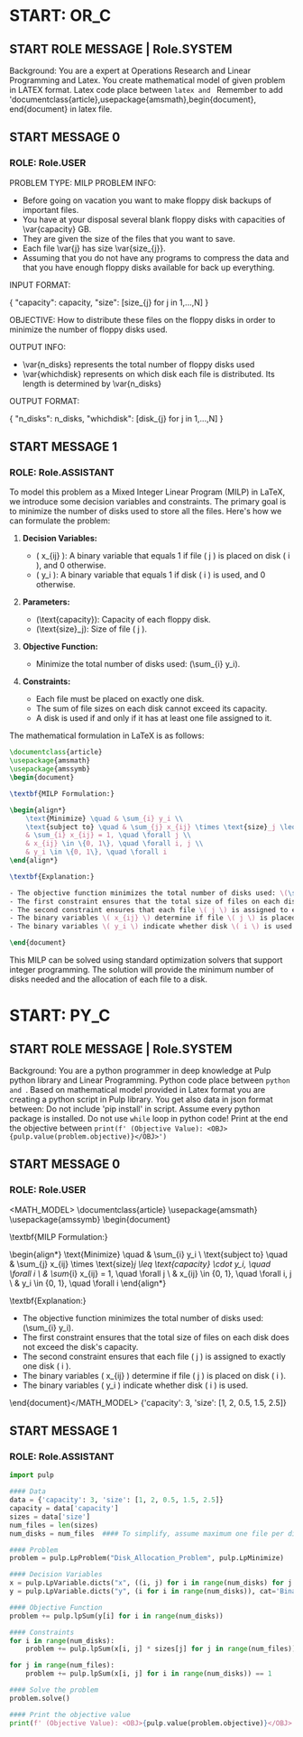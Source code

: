 # START: OR_C 
## START ROLE MESSAGE | Role.SYSTEM 
Background: You are a expert at Operations Research and Linear Programming and Latex. You create mathematical model of given problem in LATEX format. Latex code place between ```latex and ``` Remember to add 'documentclass{article},usepackage{amsmath},begin{document}, end{document} in latex file. 
## START MESSAGE 0 
### ROLE: Role.USER
<DESCRIPTION>
PROBLEM TYPE: MILP
PROBLEM INFO:

- Before going on vacation you want to make floppy disk backups of important files. 
- You have at your disposal several blank floppy disks with capacities of \var{capacity} GB. 
- They are given the size of the files that you want to save.
- Each file \var{j} has size \var{size_{j}}.
- Assuming that you do not have any programs to compress the data and that you have enough floppy disks available for back up everything.

INPUT FORMAT:

{
	"capacity": capacity,
	"size": [size_{j} for j in 1,...,N]
}

OBJECTIVE: How to distribute these files on the floppy disks in order to minimize the number of floppy disks used.

OUTPUT INFO:

- \var{n_disks} represents the total number of floppy disks used
- \var{whichdisk} represents on which disk each file is distributed. Its length is determined by \var{n_disks}

OUTPUT FORMAT:

{
	"n_disks": n_disks,
	"whichdisk": [disk_{j} for j in 1,...,N]
}
</DESCRIPTION>


## START MESSAGE 1 
### ROLE: Role.ASSISTANT
To model this problem as a Mixed Integer Linear Program (MILP) in LaTeX, we introduce some decision variables and constraints. The primary goal is to minimize the number of disks used to store all the files. Here's how we can formulate the problem:

1. **Decision Variables:**
   - \( x_{ij} \): A binary variable that equals 1 if file \( j \) is placed on disk \( i \), and 0 otherwise.
   - \( y_i \): A binary variable that equals 1 if disk \( i \) is used, and 0 otherwise.

2. **Parameters:**
   - \(\text{capacity}\): Capacity of each floppy disk.
   - \(\text{size}_j\): Size of file \( j \).

3. **Objective Function:**
   - Minimize the total number of disks used: \(\sum_{i} y_i\).

4. **Constraints:**
   - Each file must be placed on exactly one disk.
   - The sum of file sizes on each disk cannot exceed its capacity.
   - A disk is used if and only if it has at least one file assigned to it.

The mathematical formulation in LaTeX is as follows:

```latex
\documentclass{article}
\usepackage{amsmath}
\usepackage{amssymb}
\begin{document}

\textbf{MILP Formulation:}

\begin{align*}
    \text{Minimize} \quad & \sum_{i} y_i \\
    \text{subject to} \quad & \sum_{j} x_{ij} \times \text{size}_j \leq \text{capacity} \cdot y_i, \quad \forall i \\
    & \sum_{i} x_{ij} = 1, \quad \forall j \\
    & x_{ij} \in \{0, 1\}, \quad \forall i, j \\
    & y_i \in \{0, 1\}, \quad \forall i
\end{align*}

\textbf{Explanation:}

- The objective function minimizes the total number of disks used: \(\sum_{i} y_i\).
- The first constraint ensures that the total size of files on each disk does not exceed the disk's capacity. 
- The second constraint ensures that each file \( j \) is assigned to exactly one disk \( i \).
- The binary variables \( x_{ij} \) determine if file \( j \) is placed on disk \( i \).
- The binary variables \( y_i \) indicate whether disk \( i \) is used.

\end{document}
```

This MILP can be solved using standard optimization solvers that support integer programming. The solution will provide the minimum number of disks needed and the allocation of each file to a disk.

# START: PY_C 
## START ROLE MESSAGE | Role.SYSTEM 
Background: You are a python programmer in deep knowledge at Pulp python library and Linear Programming. Python code place between ```python and ```. Based on mathematical model provided in Latex format you are creating a python script in Pulp library. You get also data in json format between: <DATA></DATA> Do not include 'pip install' in script. Assume every python package is installed. Do not use `while` loop in python code! Print at the end the objective between <OBJ></OBJ> `print(f' (Objective Value): <OBJ>{pulp.value(problem.objective)}</OBJ>')` 
## START MESSAGE 0 
### ROLE: Role.USER
<MATH_MODEL>
\documentclass{article}
\usepackage{amsmath}
\usepackage{amssymb}
\begin{document}

\textbf{MILP Formulation:}

\begin{align*}
    \text{Minimize} \quad & \sum_{i} y_i \\
    \text{subject to} \quad & \sum_{j} x_{ij} \times \text{size}_j \leq \text{capacity} \cdot y_i, \quad \forall i \\
    & \sum_{i} x_{ij} = 1, \quad \forall j \\
    & x_{ij} \in \{0, 1\}, \quad \forall i, j \\
    & y_i \in \{0, 1\}, \quad \forall i
\end{align*}

\textbf{Explanation:}

- The objective function minimizes the total number of disks used: \(\sum_{i} y_i\).
- The first constraint ensures that the total size of files on each disk does not exceed the disk's capacity. 
- The second constraint ensures that each file \( j \) is assigned to exactly one disk \( i \).
- The binary variables \( x_{ij} \) determine if file \( j \) is placed on disk \( i \).
- The binary variables \( y_i \) indicate whether disk \( i \) is used.

\end{document}</MATH_MODEL>
<DATA>
{'capacity': 3, 'size': [1, 2, 0.5, 1.5, 2.5]}</DATA>


## START MESSAGE 1 
### ROLE: Role.ASSISTANT
```python
import pulp

#### Data
data = {'capacity': 3, 'size': [1, 2, 0.5, 1.5, 2.5]}
capacity = data['capacity']
sizes = data['size']
num_files = len(sizes)
num_disks = num_files  #### To simplify, assume maximum one file per disk in worst-case

#### Problem
problem = pulp.LpProblem("Disk_Allocation_Problem", pulp.LpMinimize)

#### Decision Variables
x = pulp.LpVariable.dicts("x", ((i, j) for i in range(num_disks) for j in range(num_files)), cat='Binary')
y = pulp.LpVariable.dicts("y", (i for i in range(num_disks)), cat='Binary')

#### Objective Function
problem += pulp.lpSum(y[i] for i in range(num_disks))

#### Constraints
for i in range(num_disks):
    problem += pulp.lpSum(x[i, j] * sizes[j] for j in range(num_files)) <= capacity * y[i]

for j in range(num_files):
    problem += pulp.lpSum(x[i, j] for i in range(num_disks)) == 1

#### Solve the problem
problem.solve()

#### Print the objective value
print(f' (Objective Value): <OBJ>{pulp.value(problem.objective)}</OBJ>')
```

